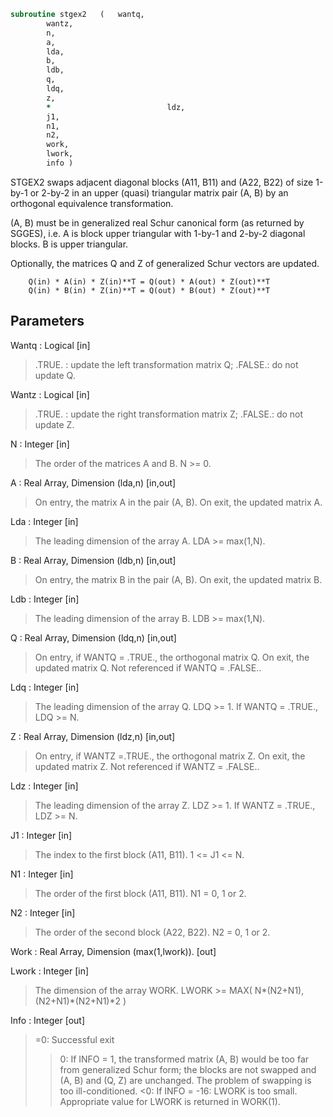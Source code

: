```fortran
subroutine stgex2	(	wantq,
		wantz,
		n,
		a,
		lda,
		b,
		ldb,
		q,
		ldq,
		z,
		*                          ldz,
		j1,
		n1,
		n2,
		work,
		lwork,
		info )
```

 STGEX2 swaps adjacent diagonal blocks (A11, B11) and (A22, B22)
 of size 1-by-1 or 2-by-2 in an upper (quasi) triangular matrix pair
 (A, B) by an orthogonal equivalence transformation.

 (A, B) must be in generalized real Schur canonical form (as returned
 by SGGES), i.e. A is block upper triangular with 1-by-1 and 2-by-2
 diagonal blocks. B is upper triangular.

 Optionally, the matrices Q and Z of generalized Schur vectors are
 updated.

        Q(in) * A(in) * Z(in)**T = Q(out) * A(out) * Z(out)**T
        Q(in) * B(in) * Z(in)**T = Q(out) * B(out) * Z(out)**T


## Parameters
Wantq : Logical [in]
> .TRUE. : update the left transformation matrix Q;
> .FALSE.: do not update Q.

Wantz : Logical [in]
> .TRUE. : update the right transformation matrix Z;
> .FALSE.: do not update Z.

N : Integer [in]
> The order of the matrices A and B. N >= 0.

A : Real Array, Dimension (lda,n) [in,out]
> On entry, the matrix A in the pair (A, B).
> On exit, the updated matrix A.

Lda : Integer [in]
> The leading dimension of the array A. LDA >= max(1,N).

B : Real Array, Dimension (ldb,n) [in,out]
> On entry, the matrix B in the pair (A, B).
> On exit, the updated matrix B.

Ldb : Integer [in]
> The leading dimension of the array B. LDB >= max(1,N).

Q : Real Array, Dimension (ldq,n) [in,out]
> On entry, if WANTQ = .TRUE., the orthogonal matrix Q.
> On exit, the updated matrix Q.
> Not referenced if WANTQ = .FALSE..

Ldq : Integer [in]
> The leading dimension of the array Q. LDQ >= 1.
> If WANTQ = .TRUE., LDQ >= N.

Z : Real Array, Dimension (ldz,n) [in,out]
> On entry, if WANTZ =.TRUE., the orthogonal matrix Z.
> On exit, the updated matrix Z.
> Not referenced if WANTZ = .FALSE..

Ldz : Integer [in]
> The leading dimension of the array Z. LDZ >= 1.
> If WANTZ = .TRUE., LDZ >= N.

J1 : Integer [in]
> The index to the first block (A11, B11). 1 <= J1 <= N.

N1 : Integer [in]
> The order of the first block (A11, B11). N1 = 0, 1 or 2.

N2 : Integer [in]
> The order of the second block (A22, B22). N2 = 0, 1 or 2.

Work : Real Array, Dimension (max(1,lwork)). [out]

Lwork : Integer [in]
> The dimension of the array WORK.
> LWORK >=  MAX( N*(N2+N1), (N2+N1)*(N2+N1)*2 )

Info : Integer [out]
> =0: Successful exit
> >0: If INFO = 1, the transformed matrix (A, B) would be
> too far from generalized Schur form; the blocks are
> not swapped and (A, B) and (Q, Z) are unchanged.
> The problem of swapping is too ill-conditioned.
> <0: If INFO = -16: LWORK is too small. Appropriate value
> for LWORK is returned in WORK(1).

